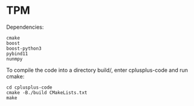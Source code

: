# TPM

Dependencies: 
```
cmake
boost
boost-python3
pybind11
nunmpy
```

To compile the code into a directory build/, enter cplusplus-code and run cmake:
```
cd cplusplus-code
cmake -B./build CMakeLists.txt
make
```


